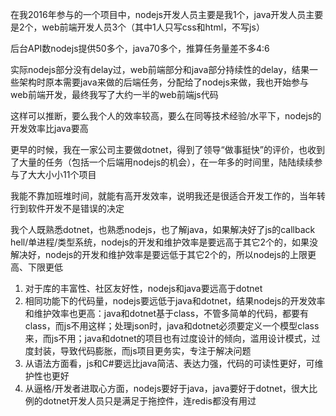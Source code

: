 在我2016年参与的一个项目中，nodejs开发人员主要是我1个，java开发人员主要是2个，web前端开发人员3个（其中1人只写css和html，不写js）

后台API数nodejs提供50多个，java70多个，推算任务量差不多4:6

实际nodejs部分没有delay过，web前端部分和java部分持续性的delay，结果一些架构时原本需要java来做的后端任务，分配给了nodejs来做，我也开始参与web前端开发，最终我写了大约一半的web前端js代码

这样可以推断，要么我个人的效率较高，要么在同等技术经验/水平下，nodejs的开发效率比java要高

更早的时候，我在一家公司主要做dotnet，得到了领导“做事挺快”的评价，也收到了大量的任务（包括一个后端用nodejs的机会），在一年多的时间里，陆陆续续参与了大大小小11个项目

我能不靠加班堆时间，就能有高开发效率，说明我还是很适合开发工作的，当年转行到软件开发不是错误的决定

我个人既熟悉dotnet，也熟悉nodejs，也了解java，如果解决好了js的callback hell/单进程/类型系统，nodejs的开发和维护效率是要远高于其它2个的，如果没解决好，nodejs的开发和维护效率是要远低于其它2个的，所以nodejs的上限更高、下限更低

1. 对于库的丰富性、社区友好性，nodejs和java要远高于dotnet
2. 相同功能下的代码量，nodejs要远低于java和dotnet，结果nodejs的开发效率和维护效率也更高：java和dotnet基于class，不管多简单的代码，都要有class，而js不用这样；处理json时，java和dotnet必须要定义一个模型class来，而js不用；java和dotnet的项目也有过度设计的倾向，滥用设计模式，过度封装，导致代码膨胀，而js项目更务实，专注于解决问题
3. 从语法方面看，js和C#要远比java简洁、表达力强，代码的可读性更好，可维护性也更好
4. 从逼格/开发者进取心方面，nodejs要好于java，java要好于dotnet，很大比例的dotnet开发人员只是满足于拖控件，连redis都没有用过
